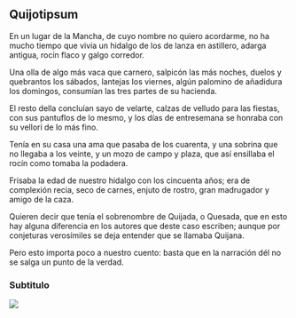 ## Quijotipsum
En un lugar de la Mancha, de cuyo nombre no quiero acordarme, no ha mucho tiempo que vivía un hidalgo de los de lanza en astillero, adarga antigua, rocín flaco y galgo corredor.

Una olla de algo más vaca que carnero, salpicón las más noches, duelos y quebrantos los sábados, lantejas los viernes, algún palomino de añadidura los domingos, consumían las tres partes de su hacienda.

El resto della concluían sayo de velarte, calzas de velludo para las fiestas, con sus pantuflos de lo mesmo, y los días de entresemana se honraba con su vellorí de lo más fino.

Tenía en su casa una ama que pasaba de los cuarenta, y una sobrina que no llegaba a los veinte, y un mozo de campo y plaza, que así ensillaba el rocín como tomaba la podadera.

Frisaba la edad de nuestro hidalgo con los cincuenta años; era de complexión recia, seco de carnes, enjuto de rostro, gran madrugador y amigo de la caza.

Quieren decir que tenía el sobrenombre de Quijada, o Quesada, que en esto hay alguna diferencia en los autores que deste caso escriben; aunque por conjeturas verosímiles se deja entender que se llamaba Quijana.

Pero esto importa poco a nuestro cuento: basta que en la narración dél no se salga un punto de la verdad.

### Subtitulo

![](https://images.unsplash.com/photo-1564681323573-5a9fef9c563b?ixid=MnwxMjA3fDB8MHxzZWFyY2h8Mnx8cXVpam90ZXxlbnwwfHwwfHw%3D&ixlib=rb-1.2.1&auto=format&fit=crop&w=500&q=60)
